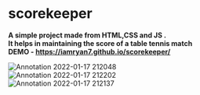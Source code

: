 # scorekeeper
<b>A simple project made from HTML,CSS and JS .<br>It helps in maintaining the score of a table tennis match</b><br>
<b>DEMO - https://iamryan7.github.io/scorekeeper/</b><br>

![Annotation 2022-01-17 212048](https://user-images.githubusercontent.com/91627276/149801372-a20d1ace-fafa-4555-99f7-b32336fe2355.png)<br>
![Annotation 2022-01-17 212202](https://user-images.githubusercontent.com/91627276/149801394-26cc1194-5d6d-4fd0-9895-e0fe2ef6c185.png)<br>
![Annotation 2022-01-17 212137](https://user-images.githubusercontent.com/91627276/149801412-a53cec0c-cd22-4e06-87a8-9a738ebb15e8.png)<br>
